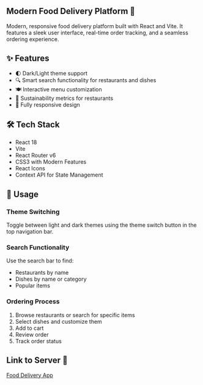 ## Modern Food Delivery Platform 🍔

Modern, responsive food delivery platform built with React and Vite. It features a sleek user interface, real-time order tracking, and a seamless ordering experience.



## ✨ Features

- 🌓 Dark/Light theme support
- 🔍 Smart search functionality for restaurants and dishes
- 🍽️ Interactive menu customization
- 🌱 Sustainability metrics for restaurants
- 📱 Fully responsive design



## 🛠️ Tech Stack

- React 18
- Vite
- React Router v6
- CSS3 with Modern Features
- React Icons
- Context API for State Management


## 🎯 Usage

### Theme Switching
Toggle between light and dark themes using the theme switch button in the top navigation bar.

### Search Functionality
Use the search bar to find:
- Restaurants by name
- Dishes by name or category
- Popular items

### Ordering Process
1. Browse restaurants or search for specific items
2. Select dishes and customize them
3. Add to cart
4. Review order
6. Track order status

## Link to Server 🚀 
<a href=https://friendly-pancake-57pjjpw6r9r376g7-5173.app.github.dev/>Food Delivery App </a>
